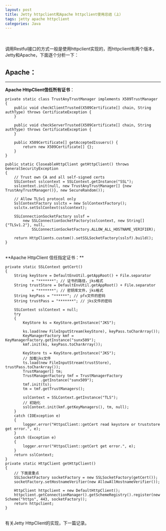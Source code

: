 ```yaml
---
layout: post
title: Jetty httpclient和Apache httpclient使用总结（上）
tags: jetty apache httpclient 
categories: Java
---
```


<div class="toc"></div>

<br/>
<br/>
调用Restful接口的方式一般是使用httpclient实现的，而httpclient有两个版本，Jetty和Apache，下面逐个分析一下：

Apache：
-------


----------
**Apache HttpClient信任所有证书**：

    private static class TrustAnyTrustManager implements X509TrustManager {
        public void checkClientTrusted(X509Certificate[] chain, String authType) throws CertificateException {
        }
        
        public void checkServerTrusted(X509Certificate[] chain, String authType) throws CertificateException {
        }
        
        public X509Certificate[] getAcceptedIssuers() {
            return new X509Certificate[] {};
        }
    }
    
    public static CloseableHttpClient getHttpClient() throws GeneralSecurityException 
	{
        // Trust own CA and all self-signed certs
        SSLContext sslcontext = SSLContext.getInstance("SSL");
        sslcontext.init(null, new TrustAnyTrustManager[] {new TrustAnyTrustManager()}, new SecureRandom());
        
        // Allow TLSv1 protocol only
        SslContextFactory sslctx = new SslContextFactory();
        sslctx.setSslContext(sslcontext);
        
        SSLConnectionSocketFactory sslsf =
            new SSLConnectionSocketFactory(sslcontext, new String[] {"TLSv1.2"}, null,
                SSLConnectionSocketFactory.ALLOW_ALL_HOSTNAME_VERIFIER);
        
        return HttpClients.custom().setSSLSocketFactory(sslsf).build();
    }
 <br>   
**Apache HttpClient 信任指定证书：**

    private static SSLContext getCert()
    {
        String keyStore = DefaultEnvUtil.getAppRoot() + File.separator
                + "*******"; // 证书的路径，jks格式
        String trustStore = DefaultEnvUtil.getAppRoot() + File.separator
                + "*******"; // 密钥库文件，jks格式
        String keyPass = "******"; // pfx文件的密码
        String trustPass = "*******"; // jks文件的密码

        SSLContext sslContext = null;
        try
        {
            KeyStore ks = KeyStore.getInstance("JKS");

            ks.load(new FileInputStream(keyStore), keyPass.toCharArray());
            KeyManagerFactory kmf = KeyManagerFactory.getInstance("sunx509");
            kmf.init(ks, keyPass.toCharArray());

            KeyStore ts = KeyStore.getInstance("JKS");
            // 加载jks文件
            ts.load(new FileInputStream(trustStore), trustPass.toCharArray());
            TrustManager[] tm;
            TrustManagerFactory tmf = TrustManagerFactory
                    .getInstance("sunx509");
            tmf.init(ts);
            tm = tmf.getTrustManagers();

            sslContext = SSLContext.getInstance("TLS");
            // 初始化
            sslContext.init(kmf.getKeyManagers(), tm, null);
        }
        catch (IOException e)
        {
            logger.error("HttpsClient::getCert read keystore or truststore get error.", e);
        }
        catch (Exception e)
        {
            logger.error("HttpsClient::getCert get error.", e);
        }
        return sslContext;
    }
	private static HttpClient getHttpClient()
    {
        // 下面是重点
        SSLSocketFactory socketFactory = new SSLSocketFactory(getCert());
        socketFactory.setHostnameVerifier(new AllowAllHostnameVerifier());

        HttpClient httpclient = new DefaultHttpClient();
        httpclient.getConnectionManager().getSchemeRegistry().register(new Scheme("https", 443, socketFactory));
        return httpclient;
    }
<br>
有关Jetty HttpClient的实现，下一篇记录。
